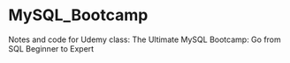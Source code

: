 # MySQL_Bootcamp
Notes and code for Udemy class: The Ultimate MySQL Bootcamp: Go from SQL Beginner to Expert
